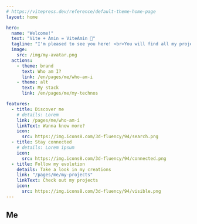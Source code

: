 ```yaml
---
# https://vitepress.dev/reference/default-theme-home-page
layout: home

hero:
  name: "Welcome!"
  text: "Vite + Amin = ViteAmin 🧠"
  tagline: "I'm pleased to see you here! <br>You will find all my projects and even more in this place 👋🏽"
  image:
    src: /img/my-avatar.png
  actions:
    - theme: brand
      text: Who am I?
      link: /en/pages/me/who-am-i
    - theme: alt
      text: My stack
      link: /en/pages/me/my-technos

features:
  - title: Discover me
    # details: Lorem
    link: /pages/me/who-am-i
    linkText: Wanna know more?
    icon: 
      src: https://img.icons8.com/3d-fluency/94/search.png
  - title: Stay connected
    # details: Lorem ipsum
    icon: 
      src: https://img.icons8.com/3d-fluency/94/connected.png
  - title: Follow my evolution
    details: Take a look in my creations
    link: "/pages/me/my-projects"
    linkText: Check out my projects
    icon: 
      src: https://img.icons8.com/3d-fluency/94/visible.png
---
```


<script setup>
import { VPTeamMembers } from 'vitepress/theme'

const members = [
  {
    avatar: 'https://github.com/AminGtt.png',
    name: 'Amin',
    title: 'Creator',
    links: [
      { icon: 'github', link: 'https://github.com/AminGtt' },
      { icon: 'linkedin', link: 'https://www.linkedin.com/in/amin-gatta-4547a41b7/' }
    ]
  },
]
</script>

<div class="vp-doc team-cards">

## Me

<VPTeamMembers size="small" :members="members" />

</div>
